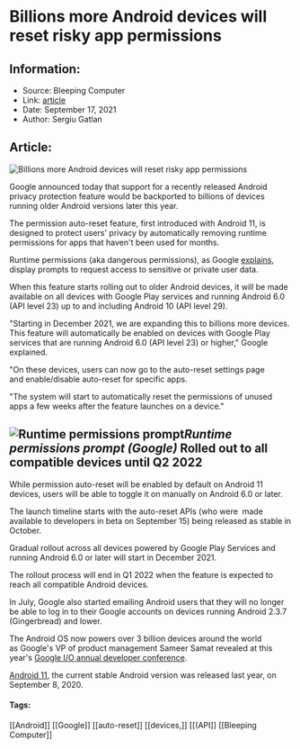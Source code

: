 # Billions more Android devices will reset risky app permissions
### 

## Information:
+ Source: Bleeping Computer
+ Link: [article](https://www.bleepingcomputer.com/news/security/billions-more-android-devices-will-reset-risky-app-permissions/)
+ Date: September 17, 2021
+ Author: Sergiu Gatlan


## Article:
![Billions more Android devices will reset risky app permissions](https://www.bleepstatic.com/content/hl-images/2021/09/17/Android__headpic.jpg)


Google announced today that support for a recently released Android privacy protection feature would be backported to billions of devices running older Android versions later this year.


The permission auto-reset feature, first introduced with Android 11, is designed to protect users' privacy by automatically removing runtime permissions for apps that haven't been used for months.


Runtime permissions (aka dangerous permissions), as Google [explains](https://developer.android.com/guide/topics/permissions/overview#runtime), display prompts to request access to sensitive or private user data.


When this feature starts rolling out to older Android devices, it will be made available on all devices with Google Play services and running Android 6.0 (API level 23) up to and including Android 10 (API level 29).


"Starting in December 2021, we are expanding this to billions more devices. This feature will automatically be enabled on devices with Google Play services that are running Android 6.0 (API level 23) or higher," Google explained.


"On these devices, users can now go to the auto-reset settings page and enable/disable auto-reset for specific apps.


"The system will start to automatically reset the permissions of unused apps a few weeks after the feature launches on a device."



![Runtime permissions prompt](https://www.bleepstatic.com/images/news/u/1109292/2021/Runtime%20permissions%20prompt.png)*Runtime permissions prompt (Google)*
Rolled out to all compatible devices until Q2 2022
--------------------------------------------------


While permission auto-reset will be enabled by default on Android 11 devices, users will be able to toggle it on manually on Android 6.0 or later.


The launch timeline starts with the auto-reset APIs (who were  made available to developers in beta on September 15) being released as stable in October.


Gradual rollout across all devices powered by Google Play Services and running Android 6.0 or later will start in December 2021.


The rollout process will end in Q1 2022 when the feature is expected to reach all compatible Android devices.


In July, Google also started emailing Android users that they will no longer be able to log in to their Google accounts on devices running Android 2.3.7 (Gingerbread) and lower.


The Android OS now powers over 3 billion devices around the world as Google's VP of product management Sameer Samat revealed at this year's [Google I/O annual developer conference](http://www.youtube.com/watch?v=Mlk888FiI8A).


[Android 11](https://www.android.com/android-11/), the current stable Android version was released last year, on September 8, 2020.




#### Tags:
[[Android]] [[Google]] [[auto-reset]] [[devices,]] [[(API]] [[Bleeping Computer]]
